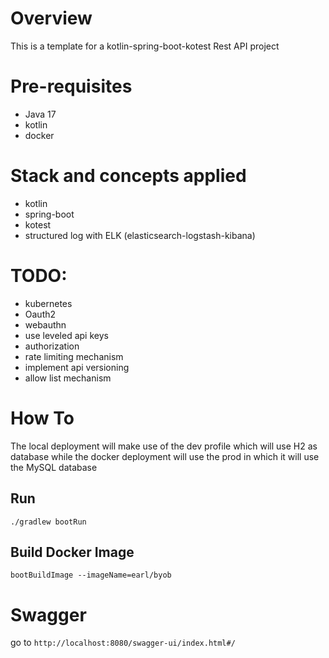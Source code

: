# Overview

This is a template for a kotlin-spring-boot-kotest Rest API project


# Pre-requisites
- Java 17
- kotlin
- docker

# Stack and concepts applied
- kotlin
- spring-boot
- kotest
- structured log with ELK (elasticsearch-logstash-kibana)

# TODO:
- kubernetes
- Oauth2
- webauthn
- use leveled api keys
- authorization
- rate limiting mechanism
- implement api versioning
- allow list mechanism

# How To
 The local deployment will make use of the dev profile which will use H2 as database while the docker 
 deployment will use the prod in which it will use the MySQL database
## Run
```
./gradlew bootRun
```

## Build Docker Image
```agsl
bootBuildImage --imageName=earl/byob
```

# Swagger
go to `http://localhost:8080/swagger-ui/index.html#/`